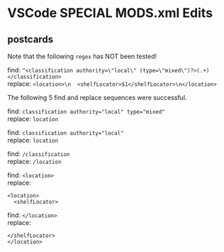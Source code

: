 # VSCode SPECIAL MODS.xml Edits

## postcards

Note that the following `regex` has NOT been tested!

find: `^<classification authority=\"local\" (type=\"mixed\")?>(.+)</classification>`  
replace: `<location>\n  <shelfLocator>$1</shelfLocator>\n</location>`  

The following 5 find and replace sequences were successful.  

find: `classification authority="local" type="mixed"`  
replace: `location`  

find: `classification authority="local"`  
replace: `location`  

find: `/classification`  
replace: `/location`  

find: `<location>`  
replace:   
```
<location>
  <shelfLocator>
```

find: `</location>`  
replace:  
```
</shelfLocator>
</location>
```